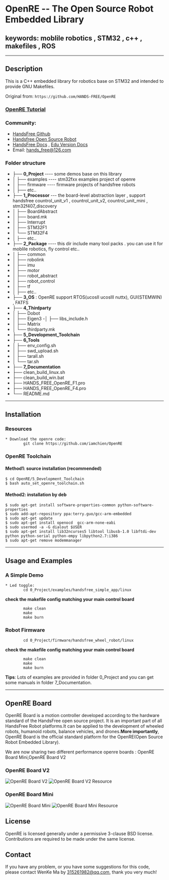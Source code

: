 # OpenRE -- The Open Source Robot Embedded Library 
## keywords: moblile robotics , STM32 , c++ , makefiles , ROS 

------------------------------------------------------------------------------
## Description

This is a C++ embedded library for robotics base on STM32 and intended to provide GNU Makefiles.    

Original from: `https://github.com/HANDS-FREE/OpenRE`

### [OpenRE Tutorial](http://wiki.hfreetech.org/docs/OpenRE/)
    
###  Community: 
* [HandsFree Github](https://github.com/HANDS-FREE)
* [Handsfree Open Source Robot](https://docs.taobotics.com/docs/thunder/pdf/HandsFree_Open_source_robot.pdf)
* [HandsFree Docs](https://docs.taobotics.com/docs/handsfree/handsfree-en/OpenRE) ,  [Edu Version Docs](https://edu.taobotics.com/wiki/#%E5%88%9D%E7%BA%A7%E6%95%99%E7%A8%8B)
* Email: hands_free@126.com   

###  Folder structure
- ├── **0_Project**   ----  some demos base on this library  
- │   ├── examples   ----   stm32fxx examples project of openre
- │   ├── firmware  ----  firmware projects of handsfree robots
- │   ├── etc..
- ├── **1_Processor**   --- the board-level abstraction layer ,   support handsfree countrol_unit_v1 , countrol_unit_v2, countrol_unit_mini , stm32f407_discovery     
- │   ├── BoardAbstract
- │   ├── board.mk
- │   ├── Interrupt
- │   ├── STM32F1
- │   └── STM32F4
- │   ├── etc..
- ├── **2_Package**  ----  this dir include many tool packs . you can use it for moblile robotics, fly control etc..    
- │   ├── common
- │   ├── robolink
- │   ├── imu
- │   ├── motor
- │   ├── robot_abstract
- │   ├── robot_control
- │   ├── tf
- │   ├── etc..
- ├── **3_OS**  : OpenRE support RTOS(ucosII ucosIII nuttx), GUI(STEMWIN) , FATFS   
- ├── **4_Thirdparty**
- │   ├── Dobot 
- │   ├── Eigen3
 -│   ├── libs_include.h
- │   ├── Matrix
- │   └── thirdparty.mk
- ├── **5_Development_Toolchain**
- ├── **6_Tools**
- │   ├── env_config.sh
- │   ├── swd_upload.sh
- │   ├── tarall.sh
- │   └── tar.sh
- ├── **7_Documentation**
- ├── clean_build_linux.sh
- ├── clean_build_win.bat
- ├── HANDS_FREE_OpenRE_F1.pro
- ├── HANDS_FREE_OpenRE_F4.pro
- └── README.md

---

## Installation
### Resources   

```
* Download the openre code:
        git clone https://github.com/iamchien/OpenRE
```

### OpenRE Toolchain      
   
#### Method1:  source installation (recommended) 

```
$ cd OpenRE/5_Development_Toolchain
$ bash auto_set_openre_toolchain.sh
```

#### Method2:  installation by deb 
 
```
$ sudo apt-get install software-properties-common python-software-properties 
$ sudo add-apt-repository ppa:terry.guo/gcc-arm-embedded    
$ sudo apt-get update   
$ sudo apt-get install openocd  gcc-arm-none-eabi    
$ sudo usermod -a -G dialout $USER    
$ sudo apt-get install lib32ncurses5 libtool libusb-1.0 libftdi-dev python python-serial python-empy libpython2.7:i386    
$ sudo apt-get remove modemmanager    
```

---

## Usage and Examples

### A Simple Demo 
    * Led toggle:     
            cd 0_Project/examples/handsfree_simple_app/linux    
            
 **check the makefile config matching your main control board**      
             
            make clean
            make    
            make burn   

### Robot Firmware

            cd 0_Project/firmware/handsfree_wheel_robot/linux

 **check the makefile config  matching your main control board**      
             
            make clean
            make
            make burn

 **Tips**: Lots of examples are provided in folder 0_Project and you can get some manuals in folder 7_Documentation.

---

## OpenRE Board

OpenRE Board is a motion controller developed according to the hardware standard of the HandsFree open source project. It is an important part of all HandsFree Robot platforms.It can be applied to the development of wheeled robots, humanoid robots, balance vehicles, and drones.**More importantly**, OpenRE Board is the official standard platform for the OpenRE(Open Source Robot Embedded Library).

We are now sharing two different performance openre boards : OpenRE Board Mini,OpenRE Board V2

### OpenRE Board V2

![OpenRE Board V2](7_Documentation/HandsFree_ControlUnit/OpenRE_Board.jpg)
![OpenRE Board V2 Resource](7_Documentation/HandsFree_ControlUnit/OpenRE_Board_Resource.jpg)

### OpenRE Board Mini

![OpenRE Board Mini](7_Documentation/HandsFree_ControlUnit/OpenRE_Board_Mini.jpg)
![OpenRE Board Mini Resource](7_Documentation/HandsFree_ControlUnit/OpenRE_Board_Mini_Resource.jpg)

## License

OpenRE is licensed generally under a permissive 3-clause BSD license. Contributions are required to be made under the same license.            
            
## Contact    

If you have any problem, or you have some suggestions for this code, please contact WenKe Ma by 315261982@qq.com, thank you very much!  
